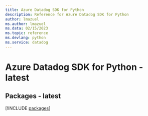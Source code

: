 ```yaml
---
title: Azure Datadog SDK for Python
description: Reference for Azure Datadog SDK for Python
author: lmazuel
ms.author: lmazuel
ms.data: 02/15/2023
ms.topic: reference
ms.devlang: python
ms.service: datadog
---
```

# Azure Datadog SDK for Python - latest
## Packages - latest
[!INCLUDE [packages](datadog-index.md)]